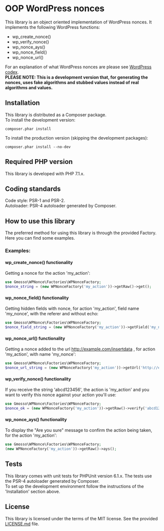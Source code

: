 # OOP WordPress nonces

This library is an object oriented implementation of WordPress nonces. It implements the following WordPress functions:
* wp_create_nonce()
* wp_verify_nonce()
* wp_nonce_ays()
* wp_nonce_field()
* wp_nonce_url()

For an explanation of what WordPress nonces are please see [WordPress codex](https://codex.wordpress.org/WordPress_Nonces).  
**PLEASE NOTE: This is a development version that, for generating the nonces, uses fake algorithms and stubbed values instead of real algorithms and values.**

## Installation
This library is distributed as a Composer package.  
To install the development version:
```
composer.phar install
```
To install the production version (skipping the development packages):
```
composer.phar install --no-dev
```
## Required PHP version
This library is developed with PHP 7.1.x.

## Coding standards
Code style: PSR-1 and PSR-2.  
Autoloader: PSR-4 autoloader generated by Composer.

## How to use this library
The preferred method for using this library is through the provided Factory. Here you can find some examples.  
### Examples:  
#### wp_create_nonce() functionality
Getting a nonce for the action 'my_action':
```php
use Gmosso\WPNonce\Factories\WPNonceFactory;
$nonce_string = (new WPNonceFactory('my_action'))->getRaw()->get();
```
#### wp_nonce_field() functionality
Getting hidden fields with nonce, for action 'my_action', field name 'my_nonce', with the referer and without echo:
```php
use Gmosso\WPNonce\Factories\WPNonceFactory;
$nonce_field_string = (new WPNonceFactory('my_action'))->getField('my_nonce', true, false)->get();
```
#### wp_nonce_url() functionality
Getting a nonce added to the url http://example.com/insertdata , for action 'my_action', with name 'my_nonce':
```php
use Gmosso\WPNonce\Factories\WPNonceFactory;
$nonce_url_string = (new WPNonceFactory('my_action'))->getUrl('http://example.com/insertdata', 'my_nonce')->get();
```
#### wp_verify_nonce() functionality
If you receive the string 'abcd123456', the action is 'my_action' and you want to verify this nonce against your action you'll use:
```php
use Gmosso\WPNonce\Factories\WPNonceFactory;
$nonce_ok = (new WPNonceFactory('my_action'))->getRaw()->verify('abcd123456');
```
#### wp_nonce_ays() functionality
To display the "Are you sure" message to confirm the action being taken, for the action 'my_action':
```php
use Gmosso\WPNonce\Factories\WPNonceFactory;
(new WPNonceFactory('my_action'))->getRaw()->ays();
```
## Tests
This library comes with unit tests for PHPUnit version 6.1.x. The tests use the PSR-4 autoloader generated by Composer.  
To set up the development environment follow the instructions of the 'Installation' section above.
## License
This library is licensed under the terms of the MIT license. See the provided [LICENSE.md](LICENSE.md) file.

